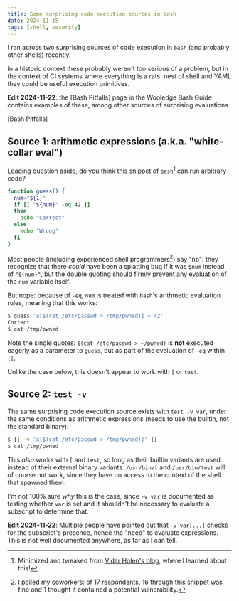 ```yaml
---
title: Some surprising code execution sources in bash
date: 2024-11-15
tags: [shell, security]
---
```


I ran across two surprising sources of code execution in `bash` (and probably
other shells) recently.

In a historic context these probably weren't *too*
serious of a problem, but in the context of CI systems where everything is
a rats' nest of shell and YAML they could be useful execution primitives.

**Edit 2024-11-22**: the [Bash Pitfalls] page in the Wooledge Bash Guide
contains examples of these, among other sources of surprising evaluations.

[Bash Pitfalls]

## Source 1: arithmetic expressions (a.k.a. "white-collar eval")

Leading question aside, do you think this snippet of `bash`[^source] can run
arbitrary code?

```bash
function guess() {
  num="${1}"
  if [[ "${num}" -eq 42 ]]
  then
    echo "Correct"
  else
    echo "Wrong"
  fi
}
```

Most people (including experienced shell programmers[^poll]) say "no": they
recognize that there *could* have been a splatting bug if it was `$num` instead
of `"${num}"`, but the double quoting should firmly prevent any evaluation
of the `num` variable itself.

But nope: because of `-eq`, `num` is treated with `bash`'s arithmetic evaluation
rules, meaning that this works:

```bash
$ guess 'a[$(cat /etc/passwd > /tmp/pwned)] + 42'
Correct
$ cat /tmp/pwned
```

Note the single quotes: `$(cat /etc/passwd > ~/pwned)` is **not** executed
eagerly as a parameter to `guess`, but as part of the evaluation of `-eq`
within `[[`.

Unlike the case below, this doesn't appear to work with `[` or `test`.

## Source 2: `test -v`

The same surprising code execution source exists with `test -v var`, under
the same conditions as arithmetic expressions (needs to use the builtin,
not the standard binary):

```bash
$ [[ -v 'x[$(cat /etc/passwd > /tmp/pwned)]' ]]
$ cat /tmp/pwned
```

This *also* works with `[` and `test`, so long as their builtin variants
are used instead of their external binary variants. `/usr/bin/[` and
`/usr/bin/test` will of course not work, since they have no access to the
context of the shell that spawned them.

I'm not 100% sure *why* this is the case, since `-v var` is documented as
testing whether `var` is set and it shouldn't be necessary to evaluate
a subscript to determine that.

**Edit 2024-11-22**: Multiple people have pointed out that `-v var[...]`
checks for the subscript's presence, hence the "need" to evaluate expressions.
This is not well documented anywhere, as far as I can tell.

[^source]: Minimized and tweaked from [Vidar Holen's blog](https://www.vidarholen.net/contents/blog/?p=716), where I learned about this!

[^poll]: I polled my coworkers: of 17 respondents, 16 through this snippet was fine and 1 thought it contained a potential vulnerability.
